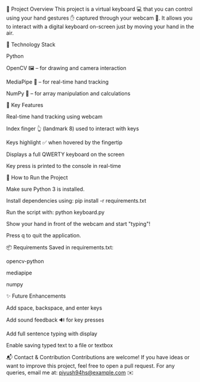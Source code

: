 🧠 Project Overview
This project is a virtual keyboard 💻 that you can control using your hand gestures ✋ captured through your webcam 🎥. It allows you to interact with a digital keyboard on-screen just by moving your hand in the air.

🐍 Technology Stack

Python

OpenCV 🖼️ – for drawing and camera interaction

MediaPipe 🧩 – for real-time hand tracking

NumPy 🔢 – for array manipulation and calculations

🎯 Key Features

Real-time hand tracking using webcam

Index finger 👆 (landmark 8) used to interact with keys

Keys highlight ✅ when hovered by the fingertip

Displays a full QWERTY keyboard on the screen

Key press is printed to the console in real-time

🚀 How to Run the Project

Make sure Python 3 is installed.

Install dependencies using:
pip install -r requirements.txt

Run the script with:
python keyboard.py

Show your hand in front of the webcam and start "typing"!

Press q to quit the application.

📦 Requirements
Saved in requirements.txt:

opencv-python

mediapipe

numpy

✨ Future Enhancements

Add space, backspace, and enter keys

Add sound feedback 🔊 for key presses

Add full sentence typing with display

Enable saving typed text to a file or textbox

📬 Contact & Contribution
Contributions are welcome! If you have ideas or want to improve this project, feel free to open a pull request. For any queries, email me at: piyush94hs@example.com ✉️
